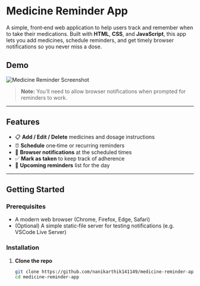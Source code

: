 # Medicine Reminder App

A simple, front‑end web application to help users track and remember when to take their medications. Built with **HTML**, **CSS**, and **JavaScript**, this app lets you add medicines, schedule reminders, and get timely browser notifications so you never miss a dose.


## Demo

![Medicine Reminder Screenshot](./assets/screenshot.png)

> **Note:** You’ll need to allow browser notifications when prompted for reminders to work.

---

## Features

- 📋 **Add / Edit / Delete** medicines and dosage instructions  
- ⏰ **Schedule** one‑time or recurring reminders  
- 🔔 **Browser notifications** at the scheduled times  
- ✅ **Mark as taken** to keep track of adherence  
- 📅 **Upcoming reminders** list for the day  

---

## Getting Started

### Prerequisites

- A modern web browser (Chrome, Firefox, Edge, Safari)  
- (Optional) A simple static‑file server for testing notifications (e.g. VSCode Live Server)

### Installation

1. **Clone the repo**
   ```bash
   git clone https://github.com/nanikarthik141149/medicine-reminder-app.git
   cd medicine-reminder-app

